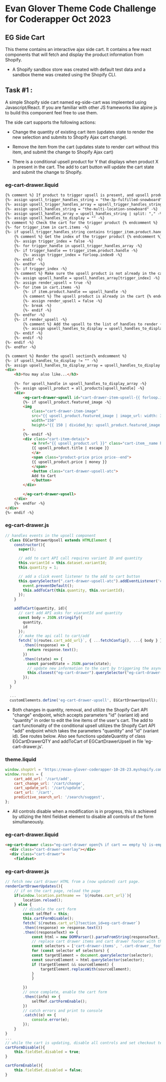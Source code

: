 # Evan Glover Theme Code Challenge for Coderapper Oct 2023

## EG Side Cart 
This theme contains an interactive ajax side cart. It contains  a few react components that will fetch and display the product information from Shopify.
* A Shopify sandbox store was created with default test data and a sandbox theme was created using the Shopify CLI.

## Task #1 :
A simple Shopify side cart named eg-side-cart was impleented using Javascript/React. If you are familiar
with other JS frameworks like alpine js to build this component feel free to use them.

The side cart supports the following actions:
* Change the quantity of existing cart item (updates state to render the new selection and submits to Shopify Ajax cart change).
* Remove the item from the cart (updates state to render cart without this item, and submit the change to Shopify Ajax cart)

* There is a conditional upsell product for Y that displays when product X is present in the cart. The add to cart button will update the cart state and submit the change to Shopify.

### eg-cart-drawer.liquid
```html
{% comment %} If product to trigger upsell is present, and upsell product is not present, then show an upsell component for the upsell product {% endcomment %}
{%- assign upsell_trigger_handles_string = "the-3p-fulfilled-snowboard" -%} 
{%- assign upsell_trigger_handles_array = upsell_trigger_handles_string | split: ',' -%}
{%- assign upsell_handles_string = "the-multi-location-snowboard" -%}
{%- assign upsell_handles_array = upsell_handles_string | split: "," -%}
{%- assign upsell_handles_to_display = "" -%}
{% comment %} Check the cart for the trigger product {% endcomment %}
{%- for trigger_item in cart.items -%} 
{%- if upsell_trigger_handles_string contains trigger_item.product.handle -%}
    {% comment %} Get the index of the trigger product {% endcomment %}
    {%- assign trigger_index = false -%}
    {%- for trigger_handle in upsell_trigger_handles_array -%}
    {%- if trigger_handle == trigger_item.product.handle -%}
        {%- assign trigger_index = forloop.index0 -%}
    {%- endif -%}
    {%- endfor -%}
    {%- if trigger_index -%}
    {% comment %} Make sure the upsell product is not already in the cart {% endcomment %} 
    {%- assign upsell_handle = upsell_handles_array[trigger_index] -%}
    {%- assign render_upsell = true -%}
    {%- for item in cart.items -%}  
        {%- if item.product.handle == upsell_handle -%} 
        {% comment %} The upsell product is already in the cart {% endcomment %}
        {%- assign render_upsell = false -%}
        {%- break -%} 
        {%- endif -%}
    {%- endfor -%}
    {%- if render_upsell -%}
        {% comment %} Add the upsell to the list of handles to render {% endcomment %}
        {%- assign upsell_handles_to_display = upsell_handles_to_display | append: upsell_handle | append: "," -%}
    {%- endif -%}
    {%- endif -%}
{%- endif -%}
{%- endfor -%}

{% comment %} Render the upsell section{% endcomment %}
{%- if upsell_handles_to_display != "" -%}
{%- assign upsell_handles_to_display_array = upsell_handles_to_display | split: "," -%}
<div>
    <h3>You may also like...</h3>
    
    {%- for upsell_handle in upsell_handles_to_display_array -%} 
    {%- assign upsell_product = all_products[upsell_handle] -%}
    <div> 
        <eg-cart-drawer-upsell id="cart-drawer-item-upsell-{{ forloop.index }}" class="cart-drawer-item cart-drawer-upsell" data-quantity="1" data-variant-id="{{ upsell_product.first_available_variant.id }}">
        {%- if upsell_product.featured_image -%}
        <img
            class="cart-drawer-item-image"
            src="{{ upsell_product.featured_image | image_url: width: 300 }}"
            width="150"
            height="{{ 150 | divided_by: upsell_product.featured_image.aspect_ratio | ceil }}"
        >
        {%- endif -%}
        <div class="cart-item-detais">
            <a href="{{ upsell_product.url }}" class="cart-item__name h4 break">
            {{ upsell_product.title | escape }}
            </a>
            <span class="product-price price price--end">
            {{ upsell_product.price | money }} 
            </span>
            <button class="cart-drawer-upsell-atc">
            Add to Cart
            </button>
        </div> 
        
        </eg-cart-drawer-upsell>
    </div> 
    {%- endfor -%}
</div>
{%- endif -%}
```

### eg-cart-drawer.js
```js
// handles events in the upsell component
  class EGCartDrawerUpsell extends HTMLElement {
    constructor(){
      super();

      // add to cart API call requires variant ID and quantity
      this.variantId = this.dataset.variantId;
      this.quantity = 1;

      // add a click event listener to the add to cart button
      this.querySelector(".cart-drawer-upsell-atc").addEventListener('click', (event) => {
        event.preventDefault();
        this.addToCart(this.quantity, this.variantId);
      });
    }

    addToCart(quantity, id){  
      // cart add API asks for viarantId and quantity  
      const body = JSON.stringify({
        quantity,
        id
      });
      // make the api call to cart/add
      fetch(`${routes.cart_add_url}`, { ...fetchConfig(), ...{ body } })
        .then((response) => {
          return response.text();
        })
        .then((state) => {
          const parsedState = JSON.parse(state);
          // update new information to the cart by triggering the async refresh function in the quantity controller of another line item.
          this.closest("eg-cart-drawer").querySelector("eg-cart-drawer-qty").renderCartDrawerUpdates();
        });
    }
  }

  ...
  customElements.define('eg-cart-drawer-upsell', EGCartDrawerUpsell); 

```


* Both changes in quantity, removal, and  utilize the Shopify Cart API "change" endpoint, which accepts parameters "id" (variant id) and "quantity" in order to edit the line items of the user's cart. The add to cart functionality of the conditional upsell utilizes the Shopify Cart API "add" endpoint which takes the parameters "quanitity" and "id" (variant id). See routes below. Also see functions updateQuantity of class EGCartDrawerQTY and addToCart of EGCartDrawerUpsell in file 'eg-cart-drawer.js'.

### theme.liquid
``` js
window.shopUrl = 'https://evan-glover-coderapper-10-28-23.myshopify.com';
window.routes = {
    cart_add_url: '/cart/add',
    cart_change_url: '/cart/change',
    cart_update_url: '/cart/update',
    cart_url: '/cart',
    predictive_search_url: '/search/suggest',
};
```

* All controls disable when a modification is in progress, this is achieved by utlizing the html fieldset element to disable all controls of the form simultaneously. 

### eg-cart-drawer.liquid
```html
<eg-cart-drawer class="eg-cart-drawer open{% if cart == empty %} is-empty{% endif %}">
  <div class="cart-drawer-overlay"></div> 
  <div class="cart-drawer">
    <fieldset>
```

### eg-cart-drawer.js 
```js
// fetch new cart drawer HTML from a (now updated) cart page.
renderCartDrawerUpdates(){
    // if on the cart page, reload the page
    if(window.location.pathname == `${routes.cart_url}`){
        location.reload();
    } else {
        // disable the cart form
        const selfRef = this;
        this.cartFormDisable();
        fetch(`${routes.cart_url}?section_id=eg-cart-drawer`)
        .then((response) => response.text())
        .then((responseText) => {
            const html = new DOMParser().parseFromString(responseText, 'text/html');
            // replace cart drawer items and cart drawer footer with the updated version
            const selectors = ['cart-drawer-items', '.cart-drawer__footer'];
            for (const selector of selectors) {
            const targetElement = document.querySelector(selector);
            const sourceElement = html.querySelector(selector);
            if (targetElement && sourceElement) {
                targetElement.replaceWith(sourceElement);
            }
            }
            
        })
        // once complete, enable the cart form
        .then((info) => {
            selfRef.cartFormEnable();
        })
        // catch errors and print to console
        .catch((e) => {
            console.error(e);
        });
    }
}
...
// while the cart is updating, disable all controls and set checkout text to ""
cartFormDisable(){
    this.fieldSet.disabled = true;
}

cartFormEnable(){
    this.fieldSet.disabled = false;
}
```


